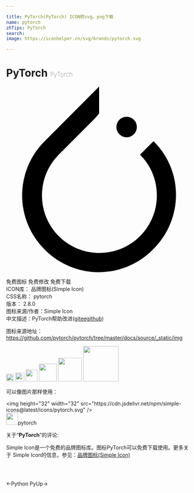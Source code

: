 ```yaml
---

title: PyTorch(PyTorch) ICON转svg、png下载
name: pytorch
zhTips: PyTorch
search: 
image: https://iconhelper.cn/svg/brands/pytorch.svg

---
```


# PyTorch  <small style="font-size: 60%;font-weight: 100">PyTorch</small>

<div id="svg" class="svg-wrap">
<svg role="img" viewBox="0 0 24 24" xmlns="http://www.w3.org/2000/svg"><title>PyTorch icon</title><path d="M12.005.04l-7.03 7.03a9.832 9.832 0 0 0 0 13.975 9.833 9.833 0 0 0 13.976 0c3.97-3.887 3.972-10.171.084-13.976l-1.738 1.737c2.895 2.895 2.895 7.608 0 10.503-2.894 2.894-7.608 2.894-10.503 0C3.9 16.414 3.9 11.7 6.794 8.806l4.632-4.631.58-.663zm3.556 3.886a1.323 1.323 0 0 0-1.323 1.323 1.323 1.323 0 0 0 1.323 1.323 1.323 1.323 0 0 0 1.323-1.323 1.323 1.323 0 0 0-1.323-1.323z"/></svg>
</div>
<detail full-name='pytorch'></detail>

<div class="detail-page">
<p>
<span><span class="badge-success badge">免费图标</span> <span class="badge-success badge">免费修改</span>  <span class="badge-success badge">免费下载</span> </span>
<br/>
<span>
ICON库：
<span class="badge-secondary badge">品牌图标(Simple Icon)</span> 
</span>
<br/>
<span>
CSS名称：
<span class="badge-secondary badge">pytorch</span> 
</span>

<br/>
<span>
版本：
<span class="badge-secondary badge">2.8.0</span> 
</span>
<br/>
<span>图标来源/作者：<span class="badge-light badge">Simple Icon</span></span> 
<br/>
<span class="zh-detail">中文描述：<span class="badge-primary badge">PyTorch</span><span class="help-link"><span>帮助改进</span>(<a href="https://gitee.com/liuwave/icon-helper/edit/master/json/brands/pytorch.json" target="_blank" rel="noopener noreferrer">gitee</a><a href="https://github.com/liuwave/icon-helper/edit/master/json/brands/pytorch.json" target="_blank" rel="noopener noreferrer">github</a></span>)</span><br/>
</p>
</div><div class="description description alert alert-light"><p>图标来源地址：<a href="https://github.com/pytorch/pytorch/tree/master/docs/source/_static/img" target="_blank" rel="noopener noreferrer">https://github.com/pytorch/pytorch/tree/master/docs/source/_static/img</a></p></div>
<div class="alert alert-dark">
<img height="21" width="21" src="https://cdn.jsdelivr.net/npm/simple-icons@latest/icons/pytorch.svg" />
<img height="24" width="24" src="https://cdn.jsdelivr.net/npm/simple-icons@latest/icons/pytorch.svg" />
<img height="32" width="32" src="https://cdn.jsdelivr.net/npm/simple-icons@latest/icons/pytorch.svg" />
<img height="48" width="48" src="https://cdn.jsdelivr.net/npm/simple-icons@latest/icons/pytorch.svg" />
<img height="64" width="64" src="https://cdn.jsdelivr.net/npm/simple-icons@latest/icons/pytorch.svg" />
<img height="96" width="96" src="https://cdn.jsdelivr.net/npm/simple-icons@latest/icons/pytorch.svg" />

</div>
<div>
  <p>可以像图片那样使用：    
  </p>
  <div class="alert alert-primary" style="font-size: 14px">
    &lt;img height="32" width="32" src="https://cdn.jsdelivr.net/npm/simple-icons@latest/icons/pytorch.svg" /&gt;
    <copy-btn content='<img height="32" width="32" src="https://cdn.jsdelivr.net/npm/simple-icons@latest/icons/pytorch.svg" />'></copy-btn>
  </div>
  <div class="alert alert-secondary">
    <img height="32" width="32" src="https://cdn.jsdelivr.net/npm/simple-icons@latest/icons/pytorch.svg" />pytorch
    <copy-btn content="pytorch" btn-title="复制图标名称"></copy-btn>
  </div>
</div>
<div class="icon-detail__container">
<p>关于“<b>PyTorch</b>”的评论:</p>
</div>
<Vssue title="关于“PyTorch”的评论" />
<div><p>Simple Icon是一个免费的品牌图标库。图标PyTorch可以免费下载使用。更多关于  Simple Icon的信息，参见：<a target="_blank" href="https://iconhelper.cn/brands.html">品牌图标(Simple Icon)</a>
</p></div>


<div style="padding:2rem 0 " class="page-nav"><p class="inner"><span class="prev">←<router-link to="/icon/python.html">Python</router-link></span> <span class="next"><router-link to="/icon/pyup.html">PyUp</router-link>→</span></p></div>
